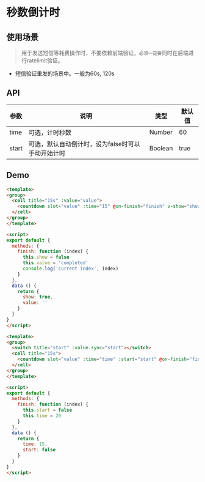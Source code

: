 # 秒数倒计时

## 使用场景

> 用于发送短信等耗费操作时，不要依赖前端验证，`必须一定要`同时在后端进行ratelimit验证。

+ 短信验证重发的场景中。一般为60s, 120s

## API

| 参数         | 说明                  | 类型        | 默认值 |
| ----------- | ---------------------- | ---------- | ------- |
| time| 可选，计时秒数  | Number  | 60 |
| start| 可选，默认自动倒计时，设为false时可以手动开始计时 | Boolean | true |

## Demo

``` html
<template>
<group>
  <cell title="15s" :value="value">
    <countdown slot="value" :time="15" @on-finish="finish" v-show="show"></countdown>
  </cell>
</group>
</template>

<script>
export default {
  methods: {
    finish: function (index) {
      this.show = false
      this.value = 'completed'
      console.log('current index', index)
    }
  },
  data () {
    return {
      show: true,
      value: ''
    }
  }
}
</script>
```

``` html
<template>
<group>
  <switch title="start" :value.sync="start"></switch>
  <cell title="15s">
    <countdown slot="value" :time="time" :start="start" @on-finish="finish"></countdown>
  </cell>
</group>
</template>

<script>
export default {
  methods: {
    finish: function (index) {
      this.start = false
      this.time = 20
    }
  },
  data () {
    return {
      time: 15,
      start: false
    }
  }
}
</script>
```
